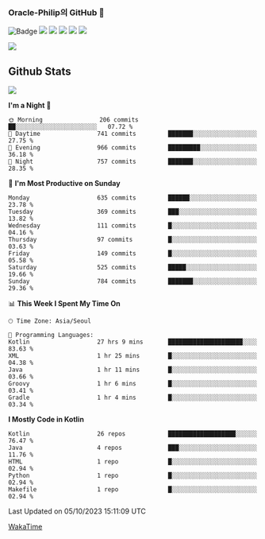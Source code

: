 ### Oracle-Philip의 GitHub 👋

![Badge](http://img.shields.io/badge/-Java-black?style=flat-square)
<img src="https://img.shields.io/badge/ -Kotlin-black?style=flat-square&logo=Kotlin&logoColor=#7F52FF"/></a>
<img src="https://img.shields.io/badge/ -Dart-black?style=flat-square&logo=Dart&logoColor=#0175C2"/></a>
<img src="https://img.shields.io/badge/ -Android-black?style=flat-square&logo=Android&logoColor=#3DDC84"/></a>
<img src="https://img.shields.io/badge/ -Flutter-black?style=flat-square&logo=Flutter&logoColor=#02569B"/></a>
<img src="https://img.shields.io/badge/ -Firebase-black?style=flat-square&logo=Firebase&logoColor=#FFCA28"/></a>

<img src="https://img.shields.io/badge/ -BLE-black?style=flat-square&logo=Bluetooth&logoColor=#0082FC"/></a>

<!--
<img src="https://img.shields.io/badge/ -STM32F103-black?style=flat-square&logo=STMicroelectronics&logoColor=#03234B"/></a>
<img src="https://img.shields.io/badge/ -Qt-black?style=flat-square&logo=Qt&logoColor=#41CD52"/></a>
-->

<!--
![Badge](http://img.shields.io/badge/-Java-black?style=flat-square)
![Badge](http://img.shields.io/badge/-Koltin-black?style=flat-square)
![Badge](http://img.shields.io/badge/-Dart-black?style=flat-square)
![Badge](http://img.shields.io/badge/-Android-black?style=flat-square)
![Badge](http://img.shields.io/badge/-Flutter-black?style=flat-square)
![Badge](http://img.shields.io/badge/-Firebase-black?style=flat-square)
-->

## Github Stats  
<div align="left"><img src="https://github-readme-stats.vercel.app/api?username=Oracle-Philip&show_icons=true&count_private=true&hide_border=true" align="center" /></div>


<!--START_SECTION:waka-->
**I'm a Night 🦉** 

```text
🌞 Morning                206 commits         ██░░░░░░░░░░░░░░░░░░░░░░░   07.72 % 
🌆 Daytime                741 commits         ███████░░░░░░░░░░░░░░░░░░   27.75 % 
🌃 Evening                966 commits         █████████░░░░░░░░░░░░░░░░   36.18 % 
🌙 Night                  757 commits         ███████░░░░░░░░░░░░░░░░░░   28.35 % 
```
📅 **I'm Most Productive on Sunday** 

```text
Monday                   635 commits         ██████░░░░░░░░░░░░░░░░░░░   23.78 % 
Tuesday                  369 commits         ███░░░░░░░░░░░░░░░░░░░░░░   13.82 % 
Wednesday                111 commits         █░░░░░░░░░░░░░░░░░░░░░░░░   04.16 % 
Thursday                 97 commits          █░░░░░░░░░░░░░░░░░░░░░░░░   03.63 % 
Friday                   149 commits         █░░░░░░░░░░░░░░░░░░░░░░░░   05.58 % 
Saturday                 525 commits         █████░░░░░░░░░░░░░░░░░░░░   19.66 % 
Sunday                   784 commits         ███████░░░░░░░░░░░░░░░░░░   29.36 % 
```


📊 **This Week I Spent My Time On** 

```text
🕑︎ Time Zone: Asia/Seoul

💬 Programming Languages: 
Kotlin                   27 hrs 9 mins       █████████████████████░░░░   83.63 % 
XML                      1 hr 25 mins        █░░░░░░░░░░░░░░░░░░░░░░░░   04.38 % 
Java                     1 hr 11 mins        █░░░░░░░░░░░░░░░░░░░░░░░░   03.66 % 
Groovy                   1 hr 6 mins         █░░░░░░░░░░░░░░░░░░░░░░░░   03.41 % 
Gradle                   1 hr 4 mins         █░░░░░░░░░░░░░░░░░░░░░░░░   03.34 % 
```

**I Mostly Code in Kotlin** 

```text
Kotlin                   26 repos            ███████████████████░░░░░░   76.47 % 
Java                     4 repos             ███░░░░░░░░░░░░░░░░░░░░░░   11.76 % 
HTML                     1 repo              █░░░░░░░░░░░░░░░░░░░░░░░░   02.94 % 
Python                   1 repo              █░░░░░░░░░░░░░░░░░░░░░░░░   02.94 % 
Makefile                 1 repo              █░░░░░░░░░░░░░░░░░░░░░░░░   02.94 % 
```




 Last Updated on 05/10/2023 15:11:09 UTC
<!--END_SECTION:waka-->


<!--
**Oracle-Philip/Oracle-Philip** is a ✨ _special_ ✨ repository because its `README.md` (this file) appears on your GitHub profile.

Here are some ideas to get you started:

- 🔭 I’m currently working on ...
- 🌱 I’m currently learning ...
- 👯 I’m looking to collaborate on ...
- 🤔 I’m looking for help with ...
- 💬 Ask me about ...
- 📫 How to reach me: ...
- 😄 Pronouns: ...
- ⚡ Fun fact: ...
-->


[WakaTime](https://wakatime.com/dashboard)
